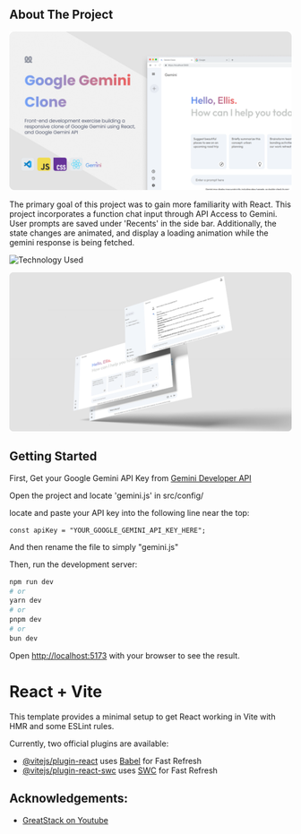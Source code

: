 ## About The Project

![project heading image](https://github.com/EllisFinnOsen/gemini-clone/blob/main/src/assets/Header.png?raw=true)

The primary goal of this project was to gain more familiarity with React. This project incorporates a function chat input through API Access to Gemini. User prompts are saved under 'Recents' in the side bar. Additionally, the state changes are animated, and display a loading animation while the gemini response is being fetched.

![Technology Used](https://github-readme-tech-stack.vercel.app/api/cards?lineCount=1&width=500&line1=react%2Creact%2Cffffff%3Bjavascript%2Cjavascript%2Cffffff%3Bcss%2Ccss%2Cffffff%3B)

![project mockup image](https://github.com/EllisFinnOsen/gemini-clone/blob/main/src/assets/Mockup.png?raw=true)

## Getting Started

First, Get your Google Gemini API Key from [Gemini Developer API](https://ai.google.dev/gemini-api/docs?gad_source=1&gclid=Cj0KCQiA4rK8BhD7ARIsAFe5LXIFOIoAIem-TAfAjUHXWAcrz8XG77JvOQfeSgCZTPKZKCsBOyfm1TIaAnNVEALw_wcB)

Open the project and locate 'gemini.js' in src/config/

locate and paste your API key into the following line near the top:

```
const apiKey = "YOUR_GOOGLE_GEMINI_API_KEY_HERE";
```

And then rename the file to simply "gemini.js"

Then, run the development server:

```bash
npm run dev
# or
yarn dev
# or
pnpm dev
# or
bun dev
```

Open [http://localhost:5173](http://localhost:5173) with your browser to see the result.

# React + Vite

This template provides a minimal setup to get React working in Vite with HMR and some ESLint rules.

Currently, two official plugins are available:

- [@vitejs/plugin-react](https://github.com/vitejs/vite-plugin-react/blob/main/packages/plugin-react/README.md) uses [Babel](https://babeljs.io/) for Fast Refresh
- [@vitejs/plugin-react-swc](https://github.com/vitejs/vite-plugin-react-swc) uses [SWC](https://swc.rs/) for Fast Refresh

## Acknowledgements:

- [GreatStack on Youtube](https://www.youtube.com/watch?v=0yboGn8errU&list=PLjwm_8O3suyMMs7kfDD-p-yIhlmEgJkDj)
